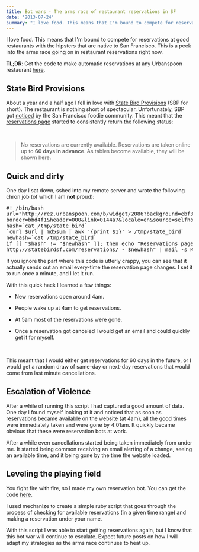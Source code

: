 ```yaml
---
title: Bot wars - The arms race of restaurant reservations in SF
date: '2013-07-24'
summary: "I love food. This means that I'm bound to compete for reservations at good restaurants with the the hipsters that are native to San Francisco. This is a peek into the arms race going on in restaurants reservation right now."
---
```


I love food. This means that I'm bound to compete for reservations at good restaurants with the hipsters that are native to San Francisco. This is a peek into the arms race going on in restaurant reservations right now.

<b>TL;DR</b>: Get the code to make automatic reservations at any Urbanspoon restaurant [here](https://gist.github.com/diogomonica/6076911).

## State Bird Provisions

About a year and a half ago I fell in love with [State Bird Provisions](http://statebirdsf.com/) (SBP for short). The restaurant is nothing short of spectacular. Unfortunately, SBP got [noticed](http://statebirdsf.com/press/) by the San Francisco foodie community. This meant that the [reservations page](http://statebirdsf.com/reservations/) started to consistently return the following status:

<br/>

> No reservations are currently available. Reservations are taken online up to <b>60 days in advance</b>. As tables become available, they will be shown here.

## Quick and dirty

One day I sat down, sshed into my remote server and wrote the following chron job (of which I am <b>not</b> proud):

<pre>
#! /bin/bash
url="http://rez.urbanspoon.com/b/widget/2086?background=ebf3fd&
border=bbd4f1&header=000&link=0144a7&locale=en&source=selfhost&text=000"
hash=`cat /tmp/state_bird`
`curl $url | md5sum | awk '{print $1}' > /tmp/state_bird`
newhash=`cat /tmp/state_bird`
if [[ "$hash" != "$newhash" ]]; then echo "Reservations page just changed: 
http://statebirdsf.com/reservations/ - $newhash" | mail -s Reservations EMAIL; fi
</pre>

If you ignore the part where this code is utterly crappy, you can see that it actually sends out an email every-time the reservation page changes. I set it to run once a minute, and I let it run.

With this quick hack I learned a few things:

* New reservations open around 4am.

* People wake up at 4am to get reservations.

* At 5am most of the reservations were gone.

* Once a reservation got canceled I would get an email and could quickly get it for myself.

<br/>

This meant that I would either get reservations for 60 days in the future, or I would get a random draw of same-day or next-day reservations that would come from last minute cancellations.

## Escalation of Violence

After a while of running this script I had captured a good amount of data. One day I found myself looking at it and noticed that as soon as reservations became available on the website (at 4am), all the good times were immediately taken and were gone by 4:01am. It quickly became obvious that these were reservation bots at work.

After a while even cancellations started being taken immediately from under me. It started being common receiving an email alerting of a change, seeing an available time, and it being gone by the time the website loaded.

## Leveling the playing field

You fight fire with fire, so I made my own reservation bot. You can get the code [here](https://gist.github.com/diogomonica/6076911).

I used mechanize to create a simple ruby script that goes through the process of checking for available reservations (in a given time range) and making a reservation under your name.

With this script I was able to start getting reservations again, but I know that this bot war will continue to escalate. Expect future posts on how I will adapt my strategies as the arms race continues to heat up.
